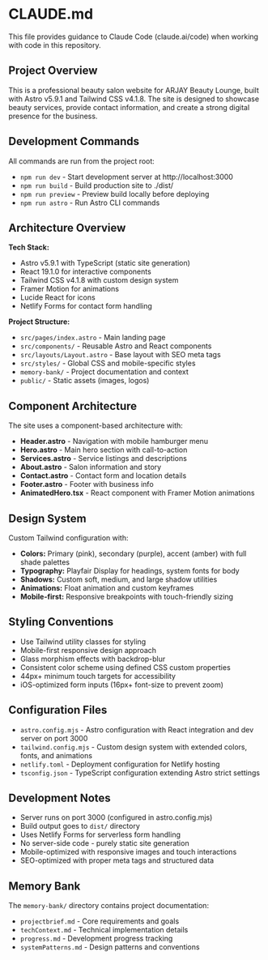 # CLAUDE.md

This file provides guidance to Claude Code (claude.ai/code) when working with code in this repository.

## Project Overview
This is a professional beauty salon website for ARJAY Beauty Lounge, built with Astro v5.9.1 and Tailwind CSS v4.1.8. The site is designed to showcase beauty services, provide contact information, and create a strong digital presence for the business.

## Development Commands
All commands are run from the project root:

- `npm run dev` - Start development server at http://localhost:3000
- `npm run build` - Build production site to ./dist/
- `npm run preview` - Preview build locally before deploying
- `npm run astro` - Run Astro CLI commands

## Architecture Overview
**Tech Stack:**
- Astro v5.9.1 with TypeScript (static site generation)
- React 19.1.0 for interactive components 
- Tailwind CSS v4.1.8 with custom design system
- Framer Motion for animations
- Lucide React for icons
- Netlify Forms for contact form handling

**Project Structure:**
- `src/pages/index.astro` - Main landing page
- `src/components/` - Reusable Astro and React components
- `src/layouts/Layout.astro` - Base layout with SEO meta tags
- `src/styles/` - Global CSS and mobile-specific styles
- `memory-bank/` - Project documentation and context
- `public/` - Static assets (images, logos)

## Component Architecture
The site uses a component-based architecture with:
- **Header.astro** - Navigation with mobile hamburger menu
- **Hero.astro** - Main hero section with call-to-action
- **Services.astro** - Service listings and descriptions
- **About.astro** - Salon information and story
- **Contact.astro** - Contact form and location details
- **Footer.astro** - Footer with business info
- **AnimatedHero.tsx** - React component with Framer Motion animations

## Design System
Custom Tailwind configuration with:
- **Colors:** Primary (pink), secondary (purple), accent (amber) with full shade palettes
- **Typography:** Playfair Display for headings, system fonts for body
- **Shadows:** Custom soft, medium, and large shadow utilities
- **Animations:** Float animation and custom keyframes
- **Mobile-first:** Responsive breakpoints with touch-friendly sizing

## Styling Conventions
- Use Tailwind utility classes for styling
- Mobile-first responsive design approach
- Glass morphism effects with backdrop-blur
- Consistent color scheme using defined CSS custom properties
- 44px+ minimum touch targets for accessibility
- iOS-optimized form inputs (16px+ font-size to prevent zoom)

## Configuration Files
- `astro.config.mjs` - Astro configuration with React integration and dev server on port 3000
- `tailwind.config.mjs` - Custom design system with extended colors, fonts, and animations
- `netlify.toml` - Deployment configuration for Netlify hosting
- `tsconfig.json` - TypeScript configuration extending Astro strict settings

## Development Notes
- Server runs on port 3000 (configured in astro.config.mjs)
- Build output goes to `dist/` directory
- Uses Netlify Forms for serverless form handling
- No server-side code - purely static site generation
- Mobile-optimized with responsive images and touch interactions
- SEO-optimized with proper meta tags and structured data

## Memory Bank
The `memory-bank/` directory contains project documentation:
- `projectbrief.md` - Core requirements and goals
- `techContext.md` - Technical implementation details
- `progress.md` - Development progress tracking
- `systemPatterns.md` - Design patterns and conventions
